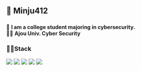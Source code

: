 ## 🙂 Minju412
### 
### 

👋 __I am a college student majoring in cybersecurity.__ <br />
👩‍🎓 __Ajou Univ. Cyber Security__

<h3>👩‍💻Stack</h3>
  <p>
  <img src="https://img.shields.io/badge/C Sharp-39120?style=for-the-badge&logo=C Sharp&logoColor=white" />
  <img src="https://img.shields.io/badge/Java-007396?style=for-the-badge&logo=Java&logoColor=white" /> 
  <img src="https://img.shields.io/badge/.NET-512BD4?style=for-the-badge&logo=.NET&logoColor=white" />
  <img src="https://img.shields.io/badge/Oracle-F80000?style=for-the-badge&logo=Oracle&logoColor=white" />
  <a href="https://minju412.github.io" target="_blank" rel="noreferrer noopener">
    <img src="https://img.shields.io/badge/GitHub-181717?style=for-the-badge&logo=GitHub&logoColor=white" />
  </a>
  
</p>

<!--  <h3>🔔Programming Languages</h3>
 <p>
  <img src="https://img.shields.io/badge/C Sharp-39120?style=for-the-badge&logo=C Sharp&logoColor=white" />
  <img src="https://img.shields.io/badge/Java-007396?style=for-the-badge&logo=Java&logoColor=white" /> 
</p>
 
  <h3>🎨Framework</h3>
  <p>
  <img src="https://img.shields.io/badge/.NET-512BD4?style=for-the-badge&logo=.NET&logoColor=white" />
</p>

 <h3>🧩DataBase</h3>
 <p>
  <img src="https://img.shields.io/badge/Oracle-F80000?style=for-the-badge&logo=Oracle&logoColor=white" />
</P>

<h3>🎃Version Control</h3>
 <p>
  <img src="https://img.shields.io/badge/GitHub-181717?style=for-the-badge&logo=GitHub&logoColor=white" />
</P> -->

<!--
**minju412/minju412** is a ✨ _special_ ✨ repository because its `README.md` (this file) appears on your GitHub profile.

Here are some ideas to get you started:

- 🔭 I’m currently working on ...
- 🌱 I’m currently learning ...
- 👯 I’m looking to collaborate on ...
- 🤔 I’m looking for help with ...
- 💬 Ask me about ...
- 📫 How to reach me: ...
- 😄 Pronouns: ...
- ⚡ Fun fact: ...
-->

<!-- 아이콘: Simple Icons -->
<!-- https://simpleicons.org/?q=c%2B%2B -->

<!-- 형식 -->
<!-- src="https://img.shields.io/badge/[쓰고 싶은 텍스트]-[컬러 코드]?style=flat-square&logo=[브랜드 이름]&logoColor=white"/> -->

<!-- 간격 : &nbsp; -->

<!-- 작은 아이콘 -->
<!--   <img src="https://img.shields.io/badge/GitHub-181717?style=flat-square&logo=GitHub&logoColor=white" /> -->

